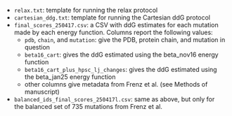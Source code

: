 * `relax.txt`: template for running the relax protocol
* `cartesian_ddg.txt`: template for running the Cartesian ddG protocol
* `final_scores_250417.csv`: a CSV with ddG estimates for each mutation made by each energy function. Columns report the following values:
	* `pdb`, `chain`, and `mutation`: give the PDB, protein chain, and mutation in question
	* `beta16_cart`: gives the ddG estimated using the beta_nov16 energy function
	* `beta16_cart_plus_hpsc_lj_changes`: gives the ddG estimated using the beta_jan25 energy function
	* other columns give metadata from Frenz et al. (see Methods of manuscript)
* `balanced_ids_final_scores_250417l.csv`: same as above, but only for the balanced set of 735 mutations from Frenz et al.
